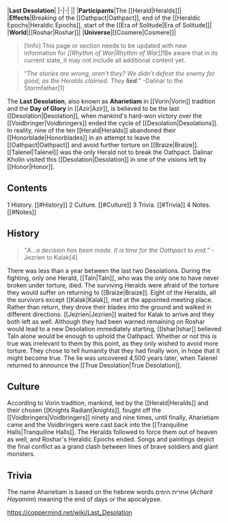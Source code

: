 |**Last Desolation**|
|-|-|
||
|**Participants**|The [[Herald\|Heralds]]|
|**Effects**|Breaking of the [[Oathpact\|Oathpact]], end of the [[Heraldic Epochs\|Heraldic Epochs]], start of the [[Era of Solitude\|Era of Solitude]]|
|**World**|[[Roshar\|Roshar]]|
|**Universe**|[[Cosmere\|Cosmere]]|

> [!info] This page or section needs to be updated with new information for *[[Rhythm of War\|Rhythm of War]]*!Be aware that in its current state, it may not include all additional content yet.

>“*The stories are wrong, aren’t they? We didn’t defeat the enemy for good, as the Heralds claimed. They **lied**.*”
\-Dalinar to the Stormfather[1]


The **Last Desolation**, also known as **Aharietiam** in [[Vorin\|Vorin]] tradition and the **Day of Glory** in [[Azir\|Azir]], is believed to be the last [[Desolation\|Desolation]], when mankind's hard-won victory over the [[Voidbringer\|Voidbringers]] ended the cycle of [[Desolation\|Desolations]]. In reality, nine of the ten [[Herald\|Heralds]] abandoned their [[Honorblade\|Honorblades]] in an attempt to leave the [[Oathpact\|Oathpact]] and avoid further torture on [[Braize\|Braize]]. [[Talenel\|Talenel]] was the only Herald not to break the Oathpact. Dalinar Kholin visited this [[Desolation\|Desolation]] in one of the visions left by [[Honor\|Honor]].

## Contents

1 History. [[#History]] 
2 Culture. [[#Culture]] 
3 Trivia. [[#Trivia]] 
4 Notes. [[#Notes]] 


## History
 
>“*A…a decision has been made. It is time for the Oathpact to end.*”
\-Jezrien to Kalak[4]


There was less than a year between the last two Desolations.
During the fighting, only one Herald, [[Taln\|Taln]], who was the only one to have never broken under torture, died. The surviving Heralds were afraid of the torture they would suffer on returning to [[Braize\|Braize]]. Eight of the Heralds, all the survivors except [[Kalak\|Kalak]], met at the appointed meeting place. Rather than return, they drove their blades into the ground and walked in different directions. [[Jezrien\|Jezrien]] waited for Kalak to arrive and they both left as well. Although they had been warned remaining on Roshar would lead to a new Desolation immediately starting, [[Ishar\|Ishar]] believed Taln alone would be enough to uphold the Oathpact. Whether or not this is true was irrelevant to them by this point, as they only wished to avoid more torture. They chose to tell humanity that they had finally won, in hope that it might become true. 
The lie was uncovered 4,500 years later, when Talenel returned to announce the [[True Desolation\|True Desolation]].

## Culture
According to Vorin tradition, mankind, led by the [[Herald\|Heralds]] and their chosen [[Knights Radiant\|knights]], fought off the [[Voidbringers\|Voidbringers]] ninety and nine times, until finally, Aharietiam came and the Voidbringers were cast back into the [[Tranquiline Halls\|Tranquiline Halls]]. The Heralds followed to force them out of heaven as well, and Roshar's Heraldic Epochs ended. Songs and paintings depict the final conflict as a grand clash between lines of brave soldiers and giant monsters.

## Trivia
The name Aharietiam is based on the hebrew words אחרית הימים (*Acharit Hayamim*) meaning the end of days or the apocalypse.


https://coppermind.net/wiki/Last_Desolation